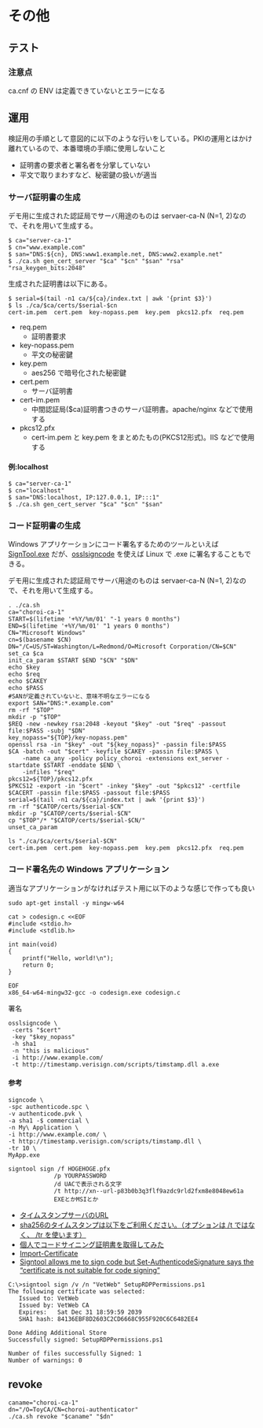 # その他

## テスト
### 注意点

ca.cnf の ENV は定義できていないとエラーになる

## 運用

検証用の手順として意図的に以下のような行いをしている。PKIの運用とはかけ離れているので、本番環境の手順に使用しないこと

- 証明書の要求者と署名者を分掌していない
- 平文で取りまわすなど、秘密鍵の扱いが適当

### サーバ証明書の生成

デモ用に生成された認証局でサーバ用途のものは servaer-ca-N (N=1, 2)なので、それを用いて生成する。

```
$ ca="server-ca-1"
$ cn="www.example.com"
$ san="DNS:${cn}, DNS:www1.example.net, DNS:www2.example.net"
$ ./ca.sh gen_cert_server "$ca" "$cn" "$san" "rsa" "rsa_keygen_bits:2048"
```

生成された証明書は以下にある。

```
$ serial=$(tail -n1 ca/${ca}/index.txt | awk '{print $3}')
$ ls ./ca/$ca/certs/$serial-$cn
cert-im.pem  cert.pem  key-nopass.pem  key.pem  pkcs12.pfx  req.pem
```

- req.pem
  - 証明書要求
- key-nopass.pem
  - 平文の秘密鍵
- key.pem
  - aes256 で暗号化された秘密鍵
- cert.pem
  - サーバ証明書
- cert-im.pem
  - 中間認証局($ca)証明書つきのサーバ証明書。apache/nginx などで使用する
- pkcs12.pfx
  - cert-im.pem と key.pem をまとめたもの(PKCS12形式)。IIS などで使用する

#### 例:localhost

```
$ ca="server-ca-1"
$ cn="localhost"
$ san="DNS:localhost, IP:127.0.0.1, IP:::1"
$ ./ca.sh gen_cert_server "$ca" "$cn" "$san"
```

### コード証明書の生成

Windows アプリケーションにコード署名するためのツールといえば  [SignTool.exe](https://docs.microsoft.com/ja-jp/dotnet/framework/tools/signtool-exe) だが、[osslsigncode](https://stackoverflow.com/questions/18287960/signing-windows-application-on-linux-based-distros) を使えば Linux で .exe に署名することもできる。

デモ用に生成された認証局でサーバ用途のものは servaer-ca-N (N=1, 2)なので、それを用いて生成する。

```
. ./ca.sh
ca="choroi-ca-1"
START=$(lifetime '+%Y/%m/01' "-1 years 0 months")
END=$(lifetime '+%Y/%m/01' "1 years 0 months")
CN="Microsoft Windows"
cn=$(basename $CN)
DN="/C=US/ST=Washington/L=Redmond/O=Microsoft Corporation/CN=$CN"
set_ca $ca
init_ca_param $START $END "$CN" "$DN"
echo $key
echo $req
echo $CAKEY
echo $PASS
#SANが定義されていないと、意味不明なエラーになる
export SAN="DNS:*.example.com"
rm -rf "$TOP"
mkdir -p "$TOP"
$REQ -new -newkey rsa:2048 -keyout "$key" -out "$req" -passout file:$PASS -subj "$DN"
key_nopass="${TOP}/key-nopass.pem"
openssl rsa -in "$key" -out "${key_nopass}" -passin file:$PASS 
$CA -batch -out "$cert" -keyfile $CAKEY -passin file:$PASS \
	-name ca_any -policy policy_choroi -extensions ext_server -startdate $START -enddate $END \
	-infiles "$req"
pkcs12=${TOP}/pkcs12.pfx
$PKCS12 -export -in "$cert" -inkey "$key" -out "$pkcs12" -certfile $CACERT -passin file:$PASS -passout file:$PASS
serial=$(tail -n1 ca/${ca}/index.txt | awk '{print $3}')
rm -rf "$CATOP/certs/$serial-$CN"
mkdir -p "$CATOP/certs/$serial-$CN"
cp "$TOP"/* "$CATOP/certs/$serial-$CN/"
unset_ca_param
```

```
ls "./ca/$ca/certs/$serial-$CN"
cert-im.pem  cert.pem  key-nopass.pem  key.pem  pkcs12.pfx  req.pem
```

### コード署名先の Windows アプリケーション

適当なアプリケーションがなければテスト用に以下のような感じで作っても良い

```
sudo apt-get install -y mingw-w64
```

```
cat > codesign.c <<EOF
#include <stdio.h>
#include <stdlib.h>

int main(void)
{
    printf("Hello, world!\n");
    return 0;
}

EOF
x86_64-w64-mingw32-gcc -o codesign.exe codesign.c
```

署名

```
osslsigncode \
 -certs "$cert"
 -key "$key_nopass"
 -h sha1
 -n "this is malicious"
 -i http://www.example.com/
 -t http://timestamp.verisign.com/scripts/timstamp.dll a.exe
```

#### 参考

```
signcode \
-spc authenticode.spc \
-v authenticode.pvk \
-a sha1 -$ commercial \
-n My\ Application \
-i http://www.example.com/ \
-t http://timestamp.verisign.com/scripts/timstamp.dll \
-tr 10 \
MyApp.exe
```

```
signtool sign /f HOGEHOGE.pfx
             /p YOURPASSWORD
             /d UACで表示される文字
             /t http://xn--url-p83b0b3q3flf9azdc9rld2fxm8e8048ew61a
             EXEとかMSIとか
```

- [タイムスタンプサーバのURL](http://timestamp.verisign.com/scripts/timstamp.dll)
- [sha256のタイムスタンプは以下をご利用ください。（オプションは /t ではなく、 /tr を使います）](http://sha256timestamp.ws.symantec.com/sha256/timestamp)
- [個人でコードサイニング証明書を取得してみた](https://elleneast.com/?p=5315)
- [Import-Certificate](https://docs.microsoft.com/en-us/powershell/module/pkiclient/import-certificate?view=win10-ps)
- [Signtool allows me to sign code but Set-AuthenticodeSignature says the “certificate is not suitable for code signing”](https://stackoverflow.com/questions/10937065/signtool-allows-me-to-sign-code-but-set-authenticodesignature-says-the-certific)

```
C:\>signtool sign /v /n "VetWeb" SetupRDPPermissions.ps1
The following certificate was selected:
   Issued to: VetWeb
   Issued by: VetWeb CA
   Expires:   Sat Dec 31 18:59:59 2039
   SHA1 hash: 84136EBF8D2603C2CD6668C955F920C6C6482EE4

Done Adding Additional Store
Successfully signed: SetupRDPPermissions.ps1

Number of files successfully Signed: 1
Number of warnings: 0
```

## revoke 

```
caname="choroi-ca-1"
dn="/O=ToyCA/CN=choroi-authenticator"
./ca.sh revoke "$caname" "$dn"
```
